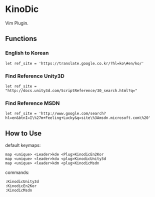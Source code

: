 KinoDic
=======

Vim Plugin.

Functions
---------

### English to Korean

`let ref_site = 'https://translate.google.co.kr/?hl=ko\#en/ko/'`

### Find Reference Unity3D

`let ref_site = "http://docs.unity3d.com/ScriptReference/30_search.html?q="`

### Find Reference MSDN

`let ref_site = 'http://www.google.com/search?hl=en&btnI=I\%27m+Feeling+Lucky&q=site\%3Amsdn.microsoft.com\%20'`

How to Use
----------

default keymaps:

```vim
map <unique> <Leader>kde <Plug>KinodicEn2Kor
map <unique> <leader>kdu <plug>KinodicUnity3d
map <unique> <leader>kdm <plug>KinodicMsdn
```

commands:

```vim
:KinodicUnity3d
:KinodicEn2Kor
:KinodicMsdn
```
